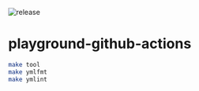 ![release](https://img.shields.io/badge/release-2023--11--11--1-blue)

# playground-github-actions

```bash
make tool
make ymlfmt
make ymlint
```
